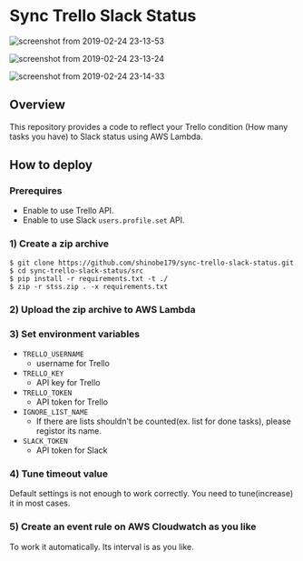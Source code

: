 # Sync Trello Slack Status

![screenshot from 2019-02-24 23-13-53](https://user-images.githubusercontent.com/37702148/53300770-aff39b00-388e-11e9-839c-8ef2e3dd55be.png)

![screenshot from 2019-02-24 23-13-24](https://user-images.githubusercontent.com/37702148/53300773-b2ee8b80-388e-11e9-811b-920aa5b9bb33.png)

![screenshot from 2019-02-24 23-14-33](https://user-images.githubusercontent.com/37702148/53300774-255f6b80-388f-11e9-86a9-6ce602f27128.png)

## Overview

This repository provides a code to reflect your Trello condition (How many tasks you have) to Slack status using AWS Lambda.

## How to deploy

### Prerequires

- Enable to use Trello API.
- Enable to use Slack `users.profile.set` API.

### 1) Create a zip archive

```
$ git clone https://github.com/shinobe179/sync-trello-slack-status.git
$ cd sync-trello-slack-status/src
$ pip install -r requirements.txt -t ./
$ zip -r stss.zip . -x requirements.txt
```

### 2) Upload the zip archive to AWS Lambda

### 3) Set environment variables

- `TRELLO_USERNAME`
    -  username for Trello
- `TRELLO_KEY`
    - API key for Trello
- `TRELLO_TOKEN`
    - API token for Trello
- `IGNORE_LIST_NAME`
    - If there are lists shouldn't be counted(ex. list for done tasks), please registor its name.
- `SLACK_TOKEN`
    - API token for Slack

### 4) Tune timeout value

Default settings is not enough to work correctly. You need to tune(increase) it in most cases.

### 5) Create an event rule on AWS Cloudwatch as you like

To work it automatically. Its interval is as you like.
